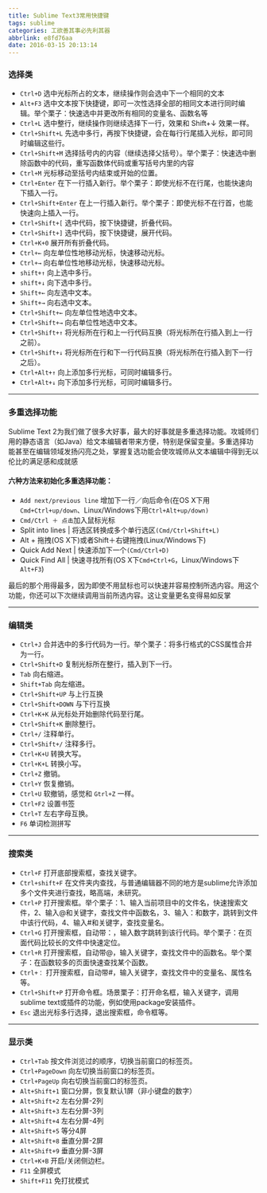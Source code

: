 ```yaml
---
title: Sublime Text3常用快捷键
tags: sublime
categories: 工欲善其事必先利其器
abbrlink: e8fd76aa
date: 2016-03-15 20:13:14
---
```


### 选择类

 - `Ctrl+D` 选中光标所占的文本，继续操作则会选中下一个相同的文本
 - `Alt+F3` 选中文本按下快捷键，即可一次性选择全部的相同文本进行同时编辑。举个栗子：快速选中并更改所有相同的变量名、函数名等
 - `Ctrl+L` 选中整行，继续操作则继续选择下一行，效果和 Shift+↓ 效果一样。
 - `Ctrl+Shift+L` 先选中多行，再按下快捷键，会在每行行尾插入光标，即可同时编辑这些行。
 - `Ctrl+Shift+M` 选择括号内的内容（继续选择父括号）。举个栗子：快速选中删除函数中的代码，重写函数体代码或重写括号内里的内容
 - `Ctrl+M` 光标移动至括号内结束或开始的位置。
 - `Ctrl+Enter` 在下一行插入新行。举个栗子：即使光标不在行尾，也能快速向下插入一行。
 - `Ctrl+Shift+Enter` 在上一行插入新行。举个栗子：即使光标不在行首，也能快速向上插入一行。
 - `Ctrl+Shift+[` 选中代码，按下快捷键，折叠代码。
 - `Ctrl+Shift+]` 选中代码，按下快捷键，展开代码。
 - `Ctrl+K+0` 展开所有折叠代码。
 - `Ctrl+←` 向左单位性地移动光标，快速移动光标。
 - `Ctrl+→` 向右单位性地移动光标，快速移动光标。
 - `shift+↑` 向上选中多行。
 - `shift+↓` 向下选中多行。
 - `Shift+←` 向左选中文本。
 - `Shift+→` 向右选中文本。
 - `Ctrl+Shift+←` 向左单位性地选中文本。
 - `Ctrl+Shift+→` 向右单位性地选中文本。
 - `Ctrl+Shift+↑` 将光标所在行和上一行代码互换（将光标所在行插入到上一行之前）。
 - `Ctrl+Shift+↓` 将光标所在行和下一行代码互换（将光标所在行插入到下一行之后）。
 - `Ctrl+Alt+↑` 向上添加多行光标，可同时编辑多行。
 - `Ctrl+Alt+↓` 向下添加多行光标，可同时编辑多行。
<!--more-->
---------

### 多重选择功能

Sublime Text 2为我们做了很多大好事，最大的好事就是多重选择功能。攻城师们用的静态语言（如Java）给文本编辑者带来方便，特别是保留变量。多重选择功能甚至在编辑领域发扬闪亮之处，掌握复选功能会使攻城师从文本编辑中得到无以伦比的满足感和成就感

#### 六种方法来初始化多重选择功能：

- `Add next/previous line` 增加下一行／向后命令(在OS X下用`Cmd+Ctrl+up/down`、Linux/Windows下用`Ctrl+Alt+up/down)`
- `Cmd/Ctrl ＋ 点击`加入鼠标光标
- Split into lines | 将选区转换成多个单行选区`(Cmd/Ctrl+Shift+L)`
- Alt + 拖拽(OS X下)或者Shift＋右键拖拽(Linux/Windows下)
- Quick Add Next | 快速添加下一个`(Cmd/Ctrl+D)`
- Quick Find All | 快速寻找所有(OS X下`Cmd+Ctrl+G`，Linux/Windows下`Alt+F3`)

最后的那个用得最多，因为即使不用鼠标也可以快速并容易控制所选内容。用这个功能，你还可以下次继续调用当前所选内容。这让变量更名变得易如反掌

----------


### 编辑类

 - `Ctrl+J` 合并选中的多行代码为一行。举个栗子：将多行格式的CSS属性合并为一行。
 - `Ctrl+Shift+D` 复制光标所在整行，插入到下一行。
 - `Tab` 向右缩进。
 - `Shift+Tab` 向左缩进。
 - `Ctrl+Shift+UP` 与上行互换
 - `Ctrl+Shift+DOWN` 与下行互换
 - `Ctrl+K+K` 从光标处开始删除代码至行尾。
 - `Ctrl+Shift+K` 删除整行。
 - `Ctrl+/` 注释单行。
 - `Ctrl+Shift+/` 注释多行。
 - `Ctrl+K+U` 转换大写。
 - `Ctrl+K+L` 转换小写。
 - `Ctrl+Z` 撤销。
 - `Ctrl+Y` 恢复撤销。
 - `Ctrl+U` 软撤销，感觉和 `Gtrl+Z` 一样。
 - `Ctrl+F2` 设置书签
 - `Ctrl+T` 左右字母互换。
 - `F6` 单词检测拼写


----------


### 搜索类

 - `Ctrl+F` 打开底部搜索框，查找关键字。
 - `Ctrl+shift+F` 在文件夹内查找，与普通编辑器不同的地方是sublime允许添加多个文件夹进行查找，略高端，未研究。
 - `Ctrl+P`
   打开搜索框。举个栗子：1、输入当前项目中的文件名，快速搜索文件，2、输入@和关键字，查找文件中函数名，3、输入：和数字，跳转到文件中该行代码，4、输入#和关键字，查找变量名。
 - `Ctrl+G` 打开搜索框，自动带：，输入数字跳转到该行代码。举个栗子：在页面代码比较长的文件中快速定位。
 - `Ctrl+R` 打开搜索框，自动带@，输入关键字，查找文件中的函数名。举个栗子：在函数较多的页面快速查找某个函数。
 - `Ctrl+：` 打开搜索框，自动带#，输入关键字，查找文件中的变量名、属性名等。
 - `Ctrl+Shift+P` 打开命令框。场景栗子：打开命名框，输入关键字，调用sublime
   text或插件的功能，例如使用package安装插件。
 - `Esc` 退出光标多行选择，退出搜索框，命令框等。


----------


### 显示类

 - `Ctrl+Tab` 按文件浏览过的顺序，切换当前窗口的标签页。
 - `Ctrl+PageDown` 向左切换当前窗口的标签页。
 - `Ctrl+PageUp` 向右切换当前窗口的标签页。
 - `Alt+Shift+1` 窗口分屏，恢复默认1屏（非小键盘的数字）
 - `Alt+Shift+2` 左右分屏-2列
 - `Alt+Shift+3` 左右分屏-3列
 - `Alt+Shift+4` 左右分屏-4列
 - `Alt+Shift+5` 等分4屏
 - `Alt+Shift+8` 垂直分屏-2屏
 - `Alt+Shift+9` 垂直分屏-3屏
 - `Ctrl+K+B` 开启/关闭侧边栏。
 - `F11` 全屏模式
 - `Shift+F11` 免打扰模式
